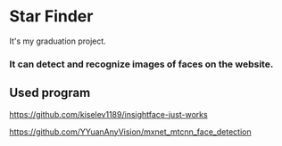 # Star Finder
It's my graduation project.

### It can detect and recognize images of faces on the website.

## Used program

https://github.com/kiselev1189/insightface-just-works

https://github.com/YYuanAnyVision/mxnet_mtcnn_face_detection

